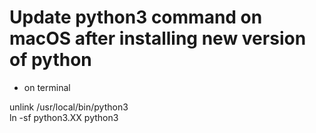 # Update python3 command on macOS after installing new version of python

* on terminal

unlink /usr/local/bin/python3  
ln -sf python3.XX python3
